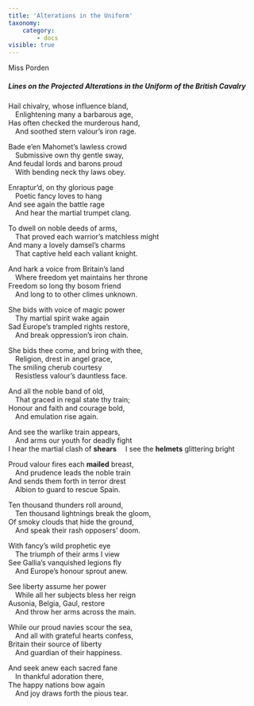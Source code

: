 ```yaml
---
title: 'Alterations in the Uniform'
taxonomy:
    category:
        - docs
visible: true
---
```


<div class="author">Miss Porden</div>

##### Lines on the Projected Alterations in the Uniform of the British Cavalry

Hail chivalry, whose influence bland,  
&emsp;Enlightening many a barbarous age,  
Has often checked the murderous hand,  
&emsp;And soothed stern valour’s iron rage.

Bade e’en Mahomet’s lawless crowd  
&emsp;Submissive own thy gentle sway,  
And feudal lords and barons proud  
&emsp;With bending neck thy laws obey.

Enraptur’d, on thy glorious page  
&emsp;Poetic fancy loves to hang  
And see again the battle rage  
&emsp;And hear the martial trumpet clang.  

To dwell on noble deeds of arms,  
&emsp;That proved each warrior’s matchless might  
And many a lovely damsel’s charms  
&emsp;That captive held each valiant knight.  

And hark a voice from Britain’s land  
&emsp;Where freedom yet maintains her throne  
Freedom so long thy bosom friend  
&emsp;And long to to other climes unknown.  

She bids with voice of magic power  
&emsp;Thy martial spirit wake again  
Sad Europe’s trampled rights restore,  
&emsp;And break oppression’s iron chain.  

She bids thee come, and bring with thee,  
&emsp;Religion, drest in angel grace,  
The smiling cherub courtesy  
&emsp;Resistless valour’s dauntless face.

And all the noble band of old,  
&emsp;That graced in regal state thy train;  
Honour and faith and courage bold,  
&emsp;And emulation rise again.  

And see the warlike train appears,  
&emsp;And arms our youth for deadly fight  
I hear the martial clash of **shears**
&emsp;I see the **helmets** glittering bright

Proud valour fires each **mailed** breast,  
&emsp;And prudence leads the noble train  
And sends them forth in terror drest  
&emsp;Albion to guard to rescue Spain.  

Ten thousand thunders roll around,  
&emsp;Ten thousand lightnings break the gloom,  
Of smoky clouds that hide the ground,  
&emsp;And speak their rash opposers’ doom.

With fancy’s wild prophetic eye  
&emsp;The triumph of their arms I view  
See Gallia’s vanquished legions fly  
&emsp;And Europe’s honour sprout anew.  
 
See liberty assume her power  
&emsp;While all her subjects bless her reign  
Ausonia, Belgia, Gaul, restore  
&emsp;And throw her arms across the main.  

While our proud navies scour the sea,  
&emsp;And all with grateful hearts confess,  
Britain their source of liberty  
&emsp;And guardian of their happiness.  

And seek anew each sacred fane  
&emsp;In thankful adoration there,  
The happy nations bow again  
&emsp;And joy draws forth the pious tear.